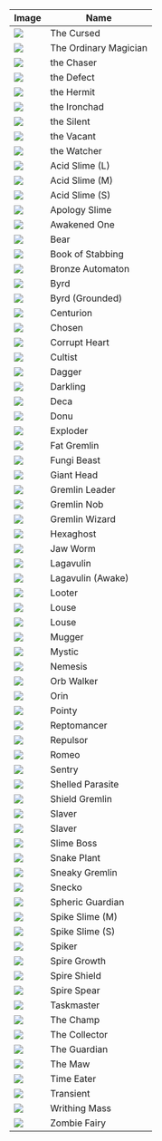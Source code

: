 | Image | Name |
| ----- | ---- |
| ![](thecursed/creatures/TheCursedCharacter.png) | The Cursed |
| ![](TS05_Marisa/creatures/Marisa.png) | The Ordinary Magician |
| ![](TheChaser/creatures/TheChaser.png) | the Chaser |
| ![](slay-the-spire/creatures/Defect.png) | the Defect |
| ![](Hermit/creatures/hermit.png) | the Hermit |
| ![](slay-the-spire/creatures/Ironclad.png) | the Ironchad |
| ![](slay-the-spire/creatures/TheSilent.png) | the Silent |
| ![](theVacant/creatures/TheVacant.png) | the Vacant |
| ![](slay-the-spire/creatures/Watcher.png) | the Watcher |
| ![](slay-the-spire/creatures/AcidSlime_L.png) | Acid Slime (L) |
| ![](slay-the-spire/creatures/AcidSlime_M.png) | Acid Slime (M) |
| ![](slay-the-spire/creatures/AcidSlime_S.png) | Acid Slime (S) |
| ![](slay-the-spire/creatures/ApologySlime.png) | Apology Slime |
| ![](slay-the-spire/creatures/AwakenedOne.png) | Awakened One |
| ![](slay-the-spire/creatures/BanditBear.png) | Bear |
| ![](slay-the-spire/creatures/BookOfStabbing.png) | Book of Stabbing |
| ![](slay-the-spire/creatures/BronzeAutomaton.png) | Bronze Automaton |
| ![](slay-the-spire/creatures/Byrd.png) | Byrd |
| ![](slay-the-spire/creatures/ByrdGrounded.png) | Byrd (Grounded) |
| ![](slay-the-spire/creatures/Centurion.png) | Centurion |
| ![](slay-the-spire/creatures/Chosen.png) | Chosen |
| ![](slay-the-spire/creatures/CorruptHeart.png) | Corrupt Heart |
| ![](slay-the-spire/creatures/Cultist.png) | Cultist |
| ![](slay-the-spire/creatures/Dagger.png) | Dagger |
| ![](slay-the-spire/creatures/Darkling.png) | Darkling |
| ![](slay-the-spire/creatures/Deca.png) | Deca |
| ![](slay-the-spire/creatures/Donu.png) | Donu |
| ![](slay-the-spire/creatures/Exploder.png) | Exploder |
| ![](slay-the-spire/creatures/GremlinFat.png) | Fat Gremlin |
| ![](slay-the-spire/creatures/FungiBeast.png) | Fungi Beast |
| ![](slay-the-spire/creatures/GiantHead.png) | Giant Head |
| ![](slay-the-spire/creatures/GremlinLeader.png) | Gremlin Leader |
| ![](slay-the-spire/creatures/GremlinNob.png) | Gremlin Nob |
| ![](slay-the-spire/creatures/GremlinWizard.png) | Gremlin Wizard |
| ![](slay-the-spire/creatures/Hexaghost.png) | Hexaghost |
| ![](slay-the-spire/creatures/JawWorm.png) | Jaw Worm |
| ![](slay-the-spire/creatures/Lagavulin.png) | Lagavulin |
| ![](slay-the-spire/creatures/LagavulinAwake.png) | Lagavulin (Awake) |
| ![](slay-the-spire/creatures/Looter.png) | Looter |
| ![](slay-the-spire/creatures/FuzzyLouseDefensive.png) | Louse |
| ![](slay-the-spire/creatures/FuzzyLouseNormal.png) | Louse |
| ![](slay-the-spire/creatures/Mugger.png) | Mugger |
| ![](slay-the-spire/creatures/Healer.png) | Mystic |
| ![](slay-the-spire/creatures/Nemesis.png) | Nemesis |
| ![](slay-the-spire/creatures/OrbWalker.png) | Orb Walker |
| ![](TS05_Marisa/creatures/Orin.png) | Orin |
| ![](slay-the-spire/creatures/BanditChild.png) | Pointy |
| ![](slay-the-spire/creatures/Reptomancer.png) | Reptomancer |
| ![](slay-the-spire/creatures/Repulsor.png) | Repulsor |
| ![](slay-the-spire/creatures/BanditLeader.png) | Romeo |
| ![](slay-the-spire/creatures/Sentry.png) | Sentry |
| ![](slay-the-spire/creatures/ShelledParasite.png) | Shelled Parasite |
| ![](slay-the-spire/creatures/GremlinTsundere.png) | Shield Gremlin |
| ![](slay-the-spire/creatures/SlaverBlue.png) | Slaver |
| ![](slay-the-spire/creatures/SlaverRed.png) | Slaver |
| ![](slay-the-spire/creatures/SlimeBoss.png) | Slime Boss |
| ![](slay-the-spire/creatures/SnakePlant.png) | Snake Plant |
| ![](slay-the-spire/creatures/GremlinThief.png) | Sneaky Gremlin |
| ![](slay-the-spire/creatures/Snecko.png) | Snecko |
| ![](slay-the-spire/creatures/SphericGuardian.png) | Spheric Guardian |
| ![](slay-the-spire/creatures/SpikeSlime_M.png) | Spike Slime (M) |
| ![](slay-the-spire/creatures/SpikeSlime_S.png) | Spike Slime (S) |
| ![](slay-the-spire/creatures/Spiker.png) | Spiker |
| ![](slay-the-spire/creatures/Serpent.png) | Spire Growth |
| ![](slay-the-spire/creatures/SpireShield.png) | Spire Shield |
| ![](slay-the-spire/creatures/SpireSpear.png) | Spire Spear |
| ![](slay-the-spire/creatures/SlaverBoss.png) | Taskmaster |
| ![](slay-the-spire/creatures/Champ.png) | The Champ |
| ![](slay-the-spire/creatures/TheCollector.png) | The Collector |
| ![](slay-the-spire/creatures/TheGuardian.png) | The Guardian |
| ![](slay-the-spire/creatures/Maw.png) | The Maw |
| ![](slay-the-spire/creatures/TimeEater.png) | Time Eater |
| ![](slay-the-spire/creatures/Transient.png) | Transient |
| ![](slay-the-spire/creatures/WrithingMass.png) | Writhing Mass |
| ![](TS05_Marisa/creatures/ZombieFairy.png) | Zombie Fairy |
